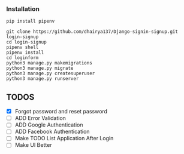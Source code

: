 ### Installation

```
pip install pipenv

git clone https://github.com/dhairya137/Django-signin-signup.git login-signup
cd login-signup
pipenv shell
pipenv install
cd loginform
python3 manage.py makemigrations
python3 manage.py migrate
python3 manage.py createsuperuser
python3 manage.py runserver
```

## TODOS

- [x] Forgot password and reset password
- [ ] ADD Error Validation
- [ ] ADD Google Authentication
- [ ] ADD Facebook Authentication
- [ ] Make TODO List Application After Login
- [ ] Make UI Better
